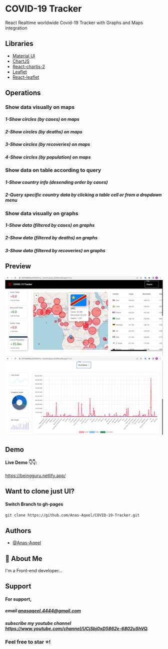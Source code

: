 
# COVID-19 Tracker

React Realtime worldwide Covid-19 Tracker with Graphs and Maps integration



## Libraries

 - [Material UI](https://mui.com/)
 - [ChartJS](https://www.chartjs.org/)
 - [React-chartjs-2](https://react-chartjs-2.js.org/)
 - [Leaflet](https://leafletjs.com/)
 - [React-leaflet](https://react-leaflet.js.org/)





## Operations

### Show data visually on maps
##### 1-Show circles (by cases) on maps
##### 2-Show circles (by deaths) on maps
##### 3-Show circles (by recoveries) on maps
##### 4-Show circles (by population) on maps

### Show data on table according to query
##### 1-Show country info (desending order by cases)
##### 2-Query specific country data by clicking a table cell or from a dropdown menu



### Show data visually on graphs
##### 1-Show data (filtered by cases) on graphs
##### 2-Show data (filtered by deaths) on graphs
##### 3-Show data (filtered by recoveries) on graphs


## Preview

![App Screenshot](https://raw.githubusercontent.com/Anas-Aqeel/COVID-19-Tracker/Master/src/assets/images/front.png)
![App Screenshot](https://raw.githubusercontent.com/Anas-Aqeel/COVID-19-Tracker/Master/src/assets/images/sort.png)


## Demo

#### Live Demo 👇👇:
 https://beingguru.netlify.app/

## Want to clone just UI?
#### Switch Branch to gh-pages
    git clone https://github.com/Anas-Aqeel/COVID-19-Tracker.git


## Authors

- [@Anas-Aqeel](https://www.github.com/Anas-Aeel)


## 🚀 About Me
I'm a Front-end  developer...


## Support

#### For support,
##### email anasaqeel.4444@gmail.com
##### subscribe my youtube channel https://www.youtube.com/channel/UCjSbj0xD5862e-6802uShVQ.

### Feel free to star ⭐!
